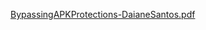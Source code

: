 [BypassingAPKProtections-DaianeSantos.pdf](https://github.com/wh0isdxk/MobileSecurity/files/10166900/BypassingAPKProtections-DaianeSantos.pdf)
